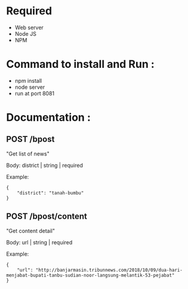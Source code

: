 # Required
- Web server
- Node JS
- NPM

# Command to install and Run :
- npm install
- node server
- run at port 8081

# Documentation : 

## POST /bpost
"Get list of news"

Body: district | string | required

Example: 
```
{
    "district": "tanah-bumbu" 
}
```
## POST /bpost/content
"Get content detail"

Body: url | string | required

Example: 
```
{
    "url": "http://banjarmasin.tribunnews.com/2018/10/09/dua-hari-menjabat-bupati-tanbu-sudian-noor-langsung-melantik-53-pejabat" 
}
```
